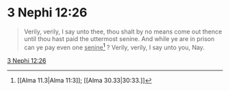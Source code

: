 # 3 Nephi 12:26

> Verily, verily, I say unto thee, thou shalt by no means come out thence until thou hast paid the uttermost senine. And while ye are in prison can ye pay even one <u>senine</u>[^a] ? Verily, verily, I say unto you, Nay.

[3 Nephi 12:26](https://www.churchofjesuschrist.org/study/scriptures/bofm/3-ne/12?lang=eng&id=p26#p26)


[^a]: [[Alma 11.3|Alma 11:3]]; [[Alma 30.33|30:33.]]

